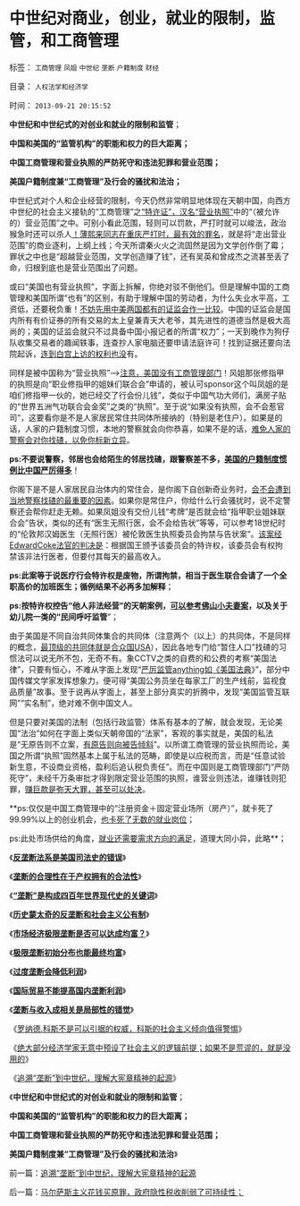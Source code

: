 # 中世纪对商业，创业，就业的限制，监管，和工商管理

标签： `工商管理` `凤姐` `中世纪` `垄断` `户籍制度` `财经` 

目录： `人权法学和经济学`

时间： `2013-09-21 20:15:52`

**中世纪和中世纪式的对创业和就业的限制和监管**；

**中国和美国的“监管机构”的职能和权力的巨大距离；**

**中国工商管理和营业执照的严防死守和违法犯罪和营业范围；**

**美国户籍制度兼“工商管理”及行会的骚扰和法治；**



中世纪式对个人和企业经营的限制，今天仍然非常明显地体现在天朝中国，向西方中世纪的社会主义接轨的“工商管理”之[“特许证”，汉名“营业执照”](../../../2011/12/18/宪章不是宪法，中世纪的特权，特许权，charter.md)中的“（被允许的）营业范围”之中。可别小看此范围，轻则可以罚款，严打时就可以峻法，政治猴急时还可以杀人[！薄熙来同志在重庆严打时，最有效的罪名](../../../2013/8/22/卑鄙不是犯罪，秦火火案中不存在具体受害人.md)，就是将“走出营业范围”的商业逐利，上纲上线；今天所谓秦火火之流固然是因为文学创作倒了霉；罪状之中也是“超越营业范围，文学创造赚了钱”，还有吴英和曾成杰之流甚至丢了命，归根到底也是营业范围出了问题。

或曰“美国也有营业执照”，字面上拆解，你绝对驳不倒他们。但是理解中国的工商管理和美国所谓“也有”的区别，有助于理解中国的劳动者，为什么失业水平高，工资低，还要税负重！[不妨先用中美两国都有的证监会作一比较](../../../2013/4/3/信息不对称是天经地义的市场公平,美国证监会的作用和诉讼.md)。中国的证监会是国内所有有价证券的所有交易的太上皇兼青天大老爷，其先进性的道德当然是极大高尚的；美国的证监会就只不过具备中国小报记者的所谓“权力”；一天到晚作为狗仔队收集交易者的趣闻轶事，连查抄人家电脑还要申请法庭许可！找到证据还要向法院起诉，[连到白宫上访的权利也没](../../../2009/8/12/上访制度应予废止.md)有。

同样是被中国称为“营业执照”——>[注意，美国没有工商管理部门](../../../2009/8/2/行政监管无法减少腐败，无法控制特权最大化定律.md)！风姐那张修指甲的执照是向“职业修指甲的姐妹们联合会”申请的，被认可sponsor这个叫凤姐的是咱们修指甲一伙的，她已经交了行会份儿钱”，类似于中国气功大师们，满房子贴的“世界五洲气功联合会金奖”之类的“执照”。至于说“如果没有执照，会不会惹官司”，这要看你是不是人家居民常住共同体所接纳的（特别是老住户）。如果是的话，人家的户籍制度习惯，本地的警察就会向你恭喜，如果不是的话，[难免人家的警察会对你找碴，以免你标新立异](../../../2013/7/15/警察权不是锦衣卫，法治不是监管，米兰达忠告不是放纵犯罪.md)。

**ps:不要说警察，邻居也会给陌生的邻居找碴，跟警察差不多，[美国的户籍制度惯例比中国严厉得多](../../../2010/2/1/入户大城市的诀窍和美国严厉的户籍制度.md)**！

你阁下是不是人家居民自治体内的常住会，是你阁下自创新奇业务时，[会不会遭到当地警察找碴的最重要的因素](../../../2011/6/8/西方的司法，警察权和黑社会.md)。如果你是常住户，你给什么行会骚扰时，说不定警察还会帮你赶走无赖。如果凤姐没有交份儿钱“考牌”是否就会给“指甲职业姐妹联合会”告状，类似的还有“医生无照行医，会不会给告状”等等，可以参考18世纪时的“伦敦邦汉姆医生（无照行医）被伦敦医生执照委员会拘禁与告状案”。[该案经EdwardCoke法官的判决是](../../../2013/7/29/法制与法治，EdwardCoke和孟德斯鸠的共识和分歧；.md)：根据国王颁予该委员会的特许权，该委员会有权拘禁该非法行医者，但要付其每天的最高收入。

**ps:此案等于说医疗行会特许权是废物，所谓拘禁，相当于医生联合会请了一个全职高价的加班医生；循例结果不必再多加解释**；

**ps:按特许权控告“他人非法经营”的天朝案例，[可以参考佛山小夫妻案](../../../2013/1/23/佛山小夫妻案中展示未来的“天堂or地狱”.md)，以及关于幼儿院一类的“民间呼吁监管**”；

由于美国是不同自治共同体集合的共同体（注意两个（以上）的共同体，不是同样的概念，[最顶级的共同体就是合众国USA](../../../2013/8/25/“inalienable，不可让渡的权力”的“敌对意识形态”.md)），因此各地专门给“暂住人口”找碴的习惯法可以说无所不包，无奇不有。象CCTV之类的自费的和公费的考察“美国法律”，只要有恒心，不难从字面上发现“[严厉监管anything如《美国法典](../../../2012/5/4/虚构现实的“西方民主的乌托邦”.md)》”，部分中国传媒文学家发挥想象力，便可得“美国公务员坐在每家工厂的生产线前，监视食品质量”故事。至于说再从字面上，甚至上部分真实的折腾中，发现“美国监管互联网”“实名制”，绝对难不倒中国文人。

但是只要对美国的法制（包括行政监管）体系有基本的了解，就会发现，无论美国“法治”如何在字面上类似天朝帝国的“法家”，客观的事实就是，美国的私法是“无原告则不立案，[有原告则向被告倾斜](../../../2012/4/27/罗马法制的缺陷和帝国的毁灭！.md)”。以所谓工商管理的营业执照而论，美国之所谓“执照”固然基本上属于私法的范畴，即使是以应税而言，而是“任意试验新生意，不设商业资格，盈利后追认税负责任”。而在中国则是工商管理部门“严防死守”，未经千万条审批才得到限定营业范围的执照，谁营业则违法，谁赚钱则犯罪，[赚巨款是弥天大罪，甚至可以处决](../../../2013/7/17/刘志军与曾成杰“死与不死”的不祥信息.md)。

**ps:仅仅是中国工商管理中的“注册资金＋固定营业场所（房产）”，就卡死了99.99%以上的创业机会，[也卡死了无数的就业岗位](../../../2013/6/9/给证监会和法学教授做常识扫盲：法治和监管势不两立！.md)；

ps:此处市场供给的角度，[就业还需要需求方向的满足](http://darthvad.blog.sohu.com/252064061.html)，道理大同小异，此略**；

《[**反垄断法系是美国司法史的错误**](../../../2009/9/13/反垄断法系是美国司法史的错误.md)》

《[**垄断的合理性在于产权拥有的合法性**](../../../2009/9/14/垄断的合理性在于产权拥有的合法性.md)》

《[**“垄断”是构成四百年世界现代史的关键词**](../../../2009/9/14/“垄断”是构成四百年世界现代史的关键词.md)》

《[**历史蒙太奇的反垄断和社会主义公有制**](../../../2009/9/14/历史蒙太奇的反垄断和社会主义公有制.md)》

《[**市场经济极限垄断是否可以达成均富？**](../../../2009/9/15/市场经济极限垄断是否可以达成均富？.md)》

《[**极限垄断初始分布也能最终均富**](../../../2009/9/15/极限垄断初始分布也能最终均富.md)》

《[**过度垄断会降低利润**](../../../2009/9/15/过度垄断反而会降低利润.md)》

《[**国际贸易不能提高国内垄断利润**](http://blog.sina.com.cn/s/blog_5563a64d0100eve4.html)》

《[**垄断与收入成相关是局部性的错觉**](../../../2009/9/16/垄断与收入成正相关是局部性的错觉.md)》

《[罗纳德.科斯不是可以引据的权威，科斯的社会主义倾向值得警惕](../../../2013/9/19/罗纳德.科斯不是可以引据的权威，及薛兆丰；.md)》

《[绝大部分经济学家无意中预设了社会主义的逻辑前提；如果不是荒谬的，就是没用的](../../../2013/9/21/绝大部分经济学家，不是荒谬的，就是邪恶的，或者没用的.md)》

《[追溯“垄断”到中世纪，理解大宪章精神的起源](../../../2013/9/21/追溯“垄断”到中世纪，理解大宪章精神的起源.md)》

《**中世纪和中世纪式的对创业和就业的限制和监管**；

**中国和美国的“监管机构”的职能和权力的巨大距离；**

**中国工商管理和营业执照的严防死守和违法犯罪和营业范围；**

**美国户籍制度兼“工商管理”及行会的骚扰和法治**》



前一篇：[追溯“垄断”到中世纪，理解大宪章精神的起源](../../../2013/9/21/追溯“垄断”到中世纪，理解大宪章精神的起源.md)

后一篇：[马尔萨斯主义花钱买原罪，政府隐性税收削弱了可持续性；](../../../2013/9/22/马尔萨斯主义花钱买原罪，政府隐性税收削弱了可持续性；.md)